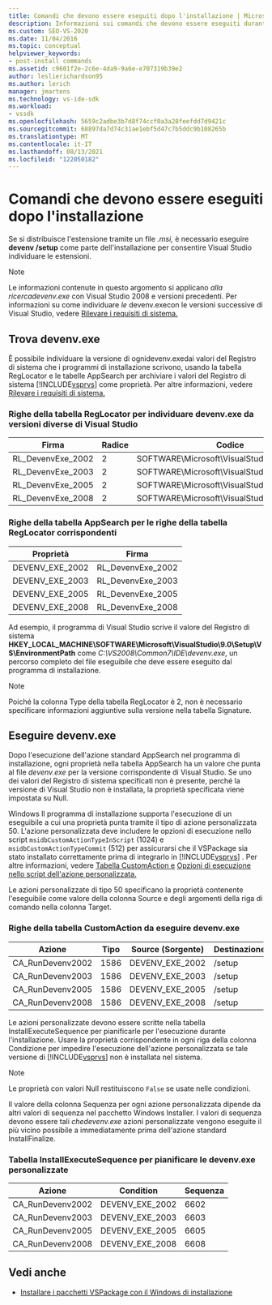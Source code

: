 ```yaml
---
title: Comandi che devono essere eseguiti dopo l'installazione | Microsoft Docs
description: Informazioni sui comandi che devono essere eseguiti durante l'installazione di un'estensione distribuita tramite un file .msi in Visual Studio.
ms.custom: SEO-VS-2020
ms.date: 11/04/2016
ms.topic: conceptual
helpviewer_keywords:
- post-install commands
ms.assetid: c9601f2e-2c6e-4da9-9a6e-e707319b39e2
author: leslierichardson95
ms.author: lerich
manager: jmartens
ms.technology: vs-ide-sdk
ms.workload:
- vssdk
ms.openlocfilehash: 5659c2adbe3b7d8f74ccf0a3a28feefdd7d9421c
ms.sourcegitcommit: 68897da7d74c31ae1ebf5d47c7b5ddc9b108265b
ms.translationtype: MT
ms.contentlocale: it-IT
ms.lasthandoff: 08/13/2021
ms.locfileid: "122050182"
---
```

# <a name="commands-that-must-be-run-after-installation"></a>Comandi che devono essere eseguiti dopo l'installazione
Se si distribuisce l'estensione tramite un file *.msi,* è necessario eseguire **devenv /setup** come parte dell'installazione per consentire Visual Studio individuare le estensioni.

> [!NOTE]
> Le informazioni contenute in questo argomento si applicano *alla ricercadevenv.exe* con Visual Studio 2008 e versioni precedenti. Per informazioni su come individuare *le* devenv.execon le versioni successive di Visual Studio, vedere [Rilevare i requisiti di sistema.](../../extensibility/internals/detecting-system-requirements.md)

## <a name="find-devenvexe"></a>Trova devenv.exe
 È possibile individuare la  versione di ognidevenv.exedai valori del Registro di sistema che i programmi di installazione scrivono, usando la tabella RegLocator e le tabelle AppSearch per archiviare i valori del Registro di sistema [!INCLUDE[vsprvs](../../code-quality/includes/vsprvs_md.md)] come proprietà. Per altre informazioni, vedere [Rilevare i requisiti di sistema.](../../extensibility/internals/detecting-system-requirements.md)

### <a name="reglocator-table-rows-to-locate-devenvexe-from-different-versions-of-visual-studio"></a>Righe della tabella RegLocator per individuare devenv.exe da versioni diverse di Visual Studio

|Firma|Radice|Codice|Nome|Tipo|
|-----------------|----------|---------|----------|----------|
|RL_DevenvExe_2002|2|SOFTWARE\Microsoft\VisualStudio\7.0\Setup\VS|EnvironmentPath|2|
|RL_DevenvExe_2003|2|SOFTWARE\Microsoft\VisualStudio\7.1\Setup\VS|EnvironmentPath|2|
|RL_DevenvExe_2005|2|SOFTWARE\Microsoft\VisualStudio\8.0\Setup\VS|EnvironmentPath|2|
|RL_DevenvExe_2008|2|SOFTWARE\Microsoft\VisualStudio\9.0\Setup\VS|EnvironmentPath|2|

### <a name="appsearch-table-rows-for-corresponding-reglocator-table-rows"></a>Righe della tabella AppSearch per le righe della tabella RegLocator corrispondenti

|Proprietà|Firma|
|--------------|-----------------|
|DEVENV_EXE_2002|RL_DevenvExe_2002|
|DEVENV_EXE_2003|RL_DevenvExe_2003|
|DEVENV_EXE_2005|RL_DevenvExe_2005|
|DEVENV_EXE_2008|RL_DevenvExe_2008|

 Ad esempio, il programma di Visual Studio scrive il valore del Registro di sistema **HKEY_LOCAL_MACHINE\SOFTWARE\Microsoft\VisualStudio\9.0\Setup\VS\EnvironmentPath** come *C:\VS2008\Common7\IDE\devenv.exe*, un percorso completo del file eseguibile che deve essere eseguito dal programma di installazione.

> [!NOTE]
> Poiché la colonna Type della tabella RegLocator è 2, non è necessario specificare informazioni aggiuntive sulla versione nella tabella Signature.

## <a name="run-devenvexe"></a>Eseguire devenv.exe
 Dopo l'esecuzione dell'azione standard AppSearch nel programma di installazione, ogni proprietà nella tabella AppSearch ha un valore che punta al file *devenv.exe* per la versione corrispondente di Visual Studio. Se uno dei valori del Registro di sistema specificati non è presente, perché la versione di Visual Studio non è installata, la proprietà specificata viene impostata su Null.

 Windows Il programma di installazione supporta l'esecuzione di un eseguibile a cui una proprietà punta tramite il tipo di azione personalizzata 50. L'azione personalizzata deve includere le opzioni di esecuzione nello script `msidbCustomActionTypeInScript` (1024) e `msidbCustomActionTypeCommit` (512) per assicurarsi che il VSPackage sia stato installato correttamente prima di integrarlo in [!INCLUDE[vsprvs](../../code-quality/includes/vsprvs_md.md)] . Per altre informazioni, vedere [Tabella CustomAction e](/windows/desktop/msi/customaction-table) [Opzioni di esecuzione nello script dell'azione personalizzata.](/windows/desktop/msi/custom-action-in-script-execution-options)

 Le azioni personalizzate di tipo 50 specificano la proprietà contenente l'eseguibile come valore della colonna Source e degli argomenti della riga di comando nella colonna Target.

### <a name="customaction-table-rows-to-run-devenvexe"></a>Righe della tabella CustomAction da eseguire devenv.exe

|Azione|Tipo|Source (Sorgente)|Destinazione|
|------------|----------|------------|------------|
|CA_RunDevenv2002|1586|DEVENV_EXE_2002|/setup|
|CA_RunDevenv2003|1586|DEVENV_EXE_2003|/setup|
|CA_RunDevenv2005|1586|DEVENV_EXE_2005|/setup|
|CA_RunDevenv2008|1586|DEVENV_EXE_2008|/setup|

 Le azioni personalizzate devono essere scritte nella tabella InstallExecuteSequence per pianificarle per l'esecuzione durante l'installazione. Usare la proprietà corrispondente in ogni riga della colonna Condizione per impedire l'esecuzione dell'azione personalizzata se tale versione di [!INCLUDE[vsprvs](../../code-quality/includes/vsprvs_md.md)] non è installata nel sistema.

> [!NOTE]
> Le proprietà con valori Null restituiscono `False` se usate nelle condizioni.

 Il valore della colonna Sequenza per ogni azione personalizzata dipende da altri valori di sequenza nel pacchetto Windows Installer. I valori di sequenza devono essere tali *chedevenv.exe* azioni personalizzate vengono eseguite il più vicino possibile a immediatamente prima dell'azione standard InstallFinalize.

### <a name="installexecutesequence-table-to-schedule-the-devenvexe-custom-actions"></a>Tabella InstallExecuteSequence per pianificare le devenv.exe personalizzate

|Azione|Condition|Sequenza|
|------------|---------------|--------------|
|CA_RunDevenv2002|DEVENV_EXE_2002|6602|
|CA_RunDevenv2003|DEVENV_EXE_2003|6603|
|CA_RunDevenv2005|DEVENV_EXE_2005|6605|
|CA_RunDevenv2008|DEVENV_EXE_2008|6608|

## <a name="see-also"></a>Vedi anche
- [Installare i pacchetti VSPackage con il Windows di installazione](../../extensibility/internals/installing-vspackages-with-windows-installer.md)
